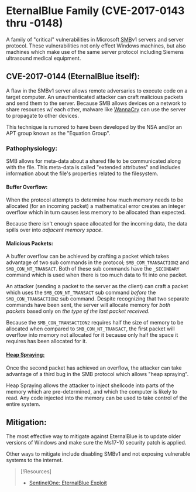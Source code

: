 
# EternalBlue Family (CVE-2017-0143 thru -0148)
A family of "critical" vulnerabilities in Microsoft [SMB](/networking/protocols/SMB.md)v1 servers and server protocol. These vulnerabilities not only effect Windows machines, but also machines which make use of the same server protocol including Siemens ultrasound medical equipment.
## CVE-2017-0144 (EternalBlue itself):
A flaw in the SMBv1 server allows remote adversaries to execute code on a target computer. An unauthenticated attacker can craft malicious packets and send them to the server. Because SMB allows devices on a network to share resources w/ each other, malware like [WannaCry](/cybersecurity/attacks/wannacry.md) can use the server to propagate to other devices.

This technique is rumored to have been developed by the NSA and/or an APT group known as the "Equation Group". 
### Pathophysiology:
SMB allows for meta-data about a shared file to be communicated along with the file. This meta-data is called "extended attributes" and includes information about the file's properties related to the filesystem.
#### Buffer Overflow:
When the protocol attempts to determine how much memory needs to be allocated (for an incoming packet) a mathematical error creates an integer overflow which in turn causes less memory to be allocated than expected. 

Because there isn't enough space allocated for the incoming data, the data spills over into *adjacent memory space*.
#### Malicious Packets:
A buffer overflow can be achieved by crafting a packet which takes advantage of two sub commands in the protocol; `SMB_COM_TRANSACTION2` and `SMB_CON_NT_TRANSACT`. Both of these sub commands have the `_SECONDARY` command which is used when there is too much data to fit into one packet.

An attacker (sending a packet to the server as the client) can craft a packet which uses the `SMB_CON_NT_TRANSACT` sub command *before* the `SMB_CON_TRANSACTION2` sub command. Despite recognizing that two separate commands have been sent, the server will allocate memory for *both packets* based only on *the type of the last packet received*.

Because the `SMB_CON_TRANSACTION2` requires half the size of memory to be allocated when compared to `SMB_CON_NT_TRANSACT`, the first packet will overflow into memory not allocated for it because only half the space it requires has been allocated for it.
#### [Heap Spraying:](cybersecurity/TTPs/exploitation/binary-exploitation/heap-spraying.md)
Once the second packet has achieved an overflow, the attacker can take advantage of a third bug in the SMB protocol which allows "heap spraying". 

Heap Spraying allows the attacker to inject shellcode into parts of the memory which are pre-determined, and which the computer is likely to read. Any code injected into the memory can be used to take control of the entire system.
## Mitigation:
The most effective way to mitigate against EternalBlue is to update older versions of Windows and make sure the Ms17-10 security patch is applied. 

Other ways to mitigate include disabling SMBv1 and not exposing vulnerable systems to the internet.

> [!Resources]
> - [SentinelOne: EternalBlue Exploit](https://www.sentinelone.com/blog/eternalblue-nsa-developed-exploit-just-wont-die/)
